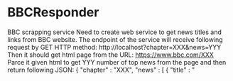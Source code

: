 # BBCResponder

BBC scrapping service
Need to create web service to get news titles and links from BBC website.
The endpoint of the service will receive following request by GET HTTP method:
http://localhost?chapter=XXX&news=YYY
Then it should get html page from the URL: 
https://www.bbc.com/XXX
Parce it given html to get YYY number of top news from the page and then return following JSON:
{
    "chapter" : "XXX",
    "news" : [
    {
      "title" : "<title of the news>",
      "URL" : "<link to the news>"
    }
    
}
For example for the request:
http://localhost?chapter=sport&news=3
The service will return a response like this:
{
    "chapter" : "sport",
    "news" : [
    {
      "title" : "Liam Williams: Full-back fit as Wales unchanged to face Ireland",
      "URL" : "https://www.bbc.com/sport/rugby-union/47568773"
    },
    {
      "title" : "Bayern Munich 1-3 Liverpool: Jurgen Klopp says Reds are among Europe's elite again",
      "URL" : "https://www.bbc.com/sport/football/47564048"
    },
    {
      "title" : "Sky Brown: The 10-year-old British skateboarder aiming to make history at Tokyo",
      "URL" : "https://www.bbc.com/sport/olympics/47523698"
    },
    
}

